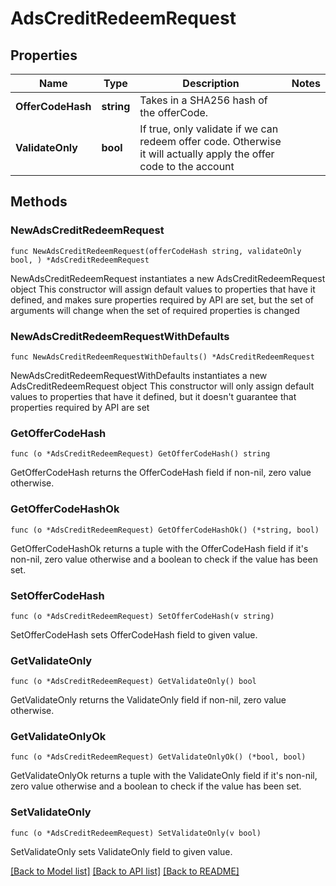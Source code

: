 # AdsCreditRedeemRequest

## Properties

Name | Type | Description | Notes
------------ | ------------- | ------------- | -------------
**OfferCodeHash** | **string** | Takes in a SHA256 hash of the offerCode. | 
**ValidateOnly** | **bool** | If true, only validate if we can redeem offer code. Otherwise it will actually apply the offer code to the account | 

## Methods

### NewAdsCreditRedeemRequest

`func NewAdsCreditRedeemRequest(offerCodeHash string, validateOnly bool, ) *AdsCreditRedeemRequest`

NewAdsCreditRedeemRequest instantiates a new AdsCreditRedeemRequest object
This constructor will assign default values to properties that have it defined,
and makes sure properties required by API are set, but the set of arguments
will change when the set of required properties is changed

### NewAdsCreditRedeemRequestWithDefaults

`func NewAdsCreditRedeemRequestWithDefaults() *AdsCreditRedeemRequest`

NewAdsCreditRedeemRequestWithDefaults instantiates a new AdsCreditRedeemRequest object
This constructor will only assign default values to properties that have it defined,
but it doesn't guarantee that properties required by API are set

### GetOfferCodeHash

`func (o *AdsCreditRedeemRequest) GetOfferCodeHash() string`

GetOfferCodeHash returns the OfferCodeHash field if non-nil, zero value otherwise.

### GetOfferCodeHashOk

`func (o *AdsCreditRedeemRequest) GetOfferCodeHashOk() (*string, bool)`

GetOfferCodeHashOk returns a tuple with the OfferCodeHash field if it's non-nil, zero value otherwise
and a boolean to check if the value has been set.

### SetOfferCodeHash

`func (o *AdsCreditRedeemRequest) SetOfferCodeHash(v string)`

SetOfferCodeHash sets OfferCodeHash field to given value.


### GetValidateOnly

`func (o *AdsCreditRedeemRequest) GetValidateOnly() bool`

GetValidateOnly returns the ValidateOnly field if non-nil, zero value otherwise.

### GetValidateOnlyOk

`func (o *AdsCreditRedeemRequest) GetValidateOnlyOk() (*bool, bool)`

GetValidateOnlyOk returns a tuple with the ValidateOnly field if it's non-nil, zero value otherwise
and a boolean to check if the value has been set.

### SetValidateOnly

`func (o *AdsCreditRedeemRequest) SetValidateOnly(v bool)`

SetValidateOnly sets ValidateOnly field to given value.



[[Back to Model list]](../README.md#documentation-for-models) [[Back to API list]](../README.md#documentation-for-api-endpoints) [[Back to README]](../README.md)


